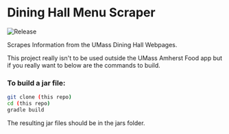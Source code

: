 # Dining Hall Menu Scraper
![Release](https://jitpack.io/v/thecynosure/DiningHallMenuScraper.svg)

Scrapes Information from the UMass Dining Hall Webpages.

This project really isn't to be used outside the UMass Amherst Food app but if you really want to below are the commands to build.

### To build a jar file:
```bash
git clone (this repo)
cd (this repo)
gradle build
```
The resulting jar files should be in the jars folder.
